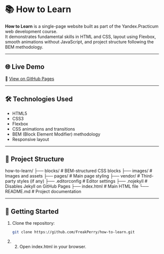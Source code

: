 # 📚 How to Learn

**How to Learn** is a single-page website built as part of the Yandex.Practicum web development course.  
It demonstrates fundamental skills in HTML and CSS, layout using Flexbox, smooth animations without JavaScript, and project structure following the BEM methodology.

---

## 🌐 Live Demo

🔗 [View on GitHub Pages](https://freakperry.github.io/how-to-learn)

---

## 🛠 Technologies Used

- HTML5  
- CSS3  
- Flexbox  
- CSS animations and transitions  
- BEM (Block Element Modifier) methodology  
- Responsive layout

---

## 📁 Project Structure

how-to-learn/
├── blocks/           # BEM-structured CSS blocks
├── images/           # Images and assets
├── pages/            # Main page styling
├── vendor/           # Third-party styles (if any)
├── .editorconfig     # Editor settings
├── .nojekyll         # Disables Jekyll on GitHub Pages
├── index.html        # Main HTML file
└── README.md         # Project documentation

---

## 🚀 Getting Started

1. Clone the repository:

   ```bash
   git clone https://github.com/FreakPerry/how-to-learn.git
   ```

2. 2.	Open index.html in your browser.